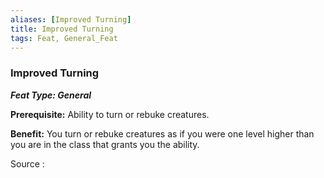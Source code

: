 ```yaml
---
aliases: [Improved Turning]
title: Improved Turning
tags: Feat, General_Feat
---
```

### Improved Turning 
***Feat Type: General***

**Prerequisite:** Ability to turn or rebuke creatures.

**Benefit:** You turn or rebuke creatures as if you were one level
higher than you are in the class that grants you the ability.


Source :